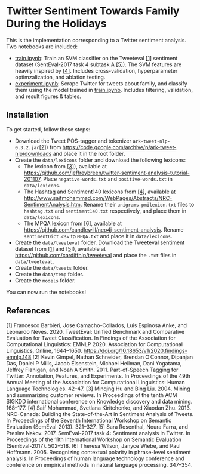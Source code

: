 # Twitter Sentiment Towards Family During the Holidays
This is the implementation corresponding to a Twitter sentiment analysis. Two notebooks are included:
- [train.ipynb](train.ipynb): Train an SVM classifier on the Tweeteval [[1]](#1) sentiment dataset (SentEval-2017 task 4 subtask A [[5]](#5)). The SVM features are heavily inspired by [[4]](#4). Includes cross-validation, hyperparameter optimzalization, and ablation testing.
- [experiment.ipynb](experiment.ipynb): Scrape Twitter for tweets about family, and classify them using the model trained in [train.ipynb](train.ipynb). Includes filtering, validation, and result figures & tables.

## Installation
To get started, follow these steps:
- Download the Tweet POS-tagger and tokenizer `ark-tweet-nlp-0.3.2.jar`[[2]](#2)) from https://code.google.com/archive/p/ark-tweet-nlp/downloads and place it in the root folder.
- Create the `data/lexicons` folder and download the following lexicons:
    - The lexicon from [[3]](#3)), available at https://github.com/jeffreybreen/twitter-sentiment-analysis-tutorial-201107. Place `negative-words.txt` and `positive-words.txt` in `data/lexicons`.
    - The Hashtag and Sentiment140 lexicons from [[4]](#4), available at http://www.saifmohammad.com/WebPages/Abstracts/NRC-SentimentAnalysis.htm. Rename their `unigrams-pmilexion.txt` files to `hashtag.txt` and `sentiment140.txt` respectively, and place them in `data/lexicons`.
    - The MPQA lexicon from [[6]](#6), available at https://github.com/candlewill/neo4j-sentiment-analysis. Rename `sentimentDict.csv` tp `MPQA.txt` and place it in `data/lexicons`.
- Create the `data/tweeteval` folder. Download the Tweeteval sentiment dataset from [[1]](#1) and [[5]](#5)), available at https://github.com/cardiffnlp/tweeteval and place the `.txt` files in `data/tweeteval`.
- Create the `data/tweets` folder.
- Create the `data/temp` folder.
- Create the `models` folder.

You can now run the notebooks!

## References
<a id="1">[1]</a> Francesco Barbieri, Jose Camacho-Collados, Luis Espinosa Anke, and Leonardo Neves. 2020. TweetEval: Unified Benchmark and Comparative Evaluation for Tweet Classification. In Findings of the Association for Computational Linguistics: EMNLP 2020. Association for Computational Linguistics, Online, 1644–1650. https://doi.org/10.18653/v1/2020.findings-emnlp.148
<a id="2">[2]</a> Kevin Gimpel, Nathan Schneider, Brendan O’Connor, Dipanjan Das, Daniel P Mills, Jacob Eisenstein, Michael Heilman, Dani Yogatama, Jeffrey Flanigan, and Noah A Smith. 2011. Part-of-Speech Tagging for Twitter: Annotation, Features, and Experiments. In Proceedings of the 49th Annual Meeting of the Association for Computational Linguistics: Human Language Technologies. 42–47.
<a id="3">[3]</a> Minqing Hu and Bing Liu. 2004. Mining and summarizing customer reviews. In Proceedings of the tenth ACM SIGKDD international conference on Knowledge discovery and data mining. 168–177.
<a id="4">[4]</a> Saif Mohammad, Svetlana Kiritchenko, and Xiaodan Zhu. 2013. NRC-Canada: Building the State-of-the-Art in Sentiment Analysis of Tweets. In Proceedings of the Seventh International Workshop on Semantic Evaluation (SemEval-2013). 321–327.
<a id="5">[5]</a> Sara Rosenthal, Noura Farra, and Preslav Nakov. 2017. SemEval-2017 task 4: Sentiment analysis in Twitter. In Proceedings of the 11th International Workshop on Semantic Evaluation (SemEval-2017). 502–518.
<a id="6">[6]</a> Theresa Wilson, Janyce Wiebe, and Paul Hoffmann. 2005. Recognizing contextual polarity in phrase-level sentiment analysis. In Proceedings of human language technology conference and conference on empirical methods in natural language processing. 347–354.
